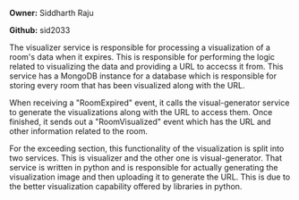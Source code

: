 **Owner:** Siddharth Raju

**Github:** sid2033

The visualizer service is responsible for processing a visualization of a room's data when it expires. This is responsible for performing the logic related to visualizing the data and providing a URL to accecss it from. This service has a MongoDB instance for a database which is responsible for storing every room that has been visualized along with the URL.

When receiving a "RoomExpired" event, it calls the visual-generator service to generate the visualizations along with the URL to access them. Once finished, it sends out a "RoomVisualized" event which has the URL and other information related to the room.

For the exceeding section, this functionality of the visualization is split into two services. This is visualizer and the other one is visual-generator. That service is written in python and is responsible for actually generating the visualization image and then uploading it to generate the URL. This is due to the better visualization capability offered by libraries in python.
